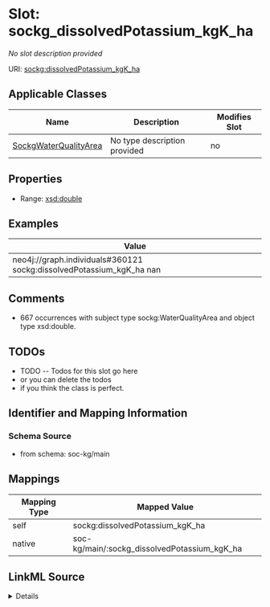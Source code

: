 

# Slot: sockg_dissolvedPotassium_kgK_ha


_No slot description provided_





URI: [sockg:dissolvedPotassium_kgK_ha](http://www.semanticweb.org/sockg/ontologies/2024/0/soil-carbon-ontology/dissolvedPotassium_kgK_ha)



<!-- no inheritance hierarchy -->





## Applicable Classes

| Name | Description | Modifies Slot |
| --- | --- | --- |
| [SockgWaterQualityArea](../classes/SockgWaterQualityArea.md) | No type description provided |  no  |







## Properties

* Range: [xsd:double](http://www.w3.org/2001/XMLSchema#double)






## Examples

| Value |
| --- |
| neo4j://graph.individuals#360121 sockg:dissolvedPotassium_kgK_ha nan |

## Comments

* 667 occurrences with subject type sockg:WaterQualityArea and object type xsd:double.

## TODOs

* TODO -- Todos for this slot go here
* or you can delete the todos
* if you think the class is perfect.

## Identifier and Mapping Information







### Schema Source


* from schema: soc-kg/main




## Mappings

| Mapping Type | Mapped Value |
| ---  | ---  |
| self | sockg:dissolvedPotassium_kgK_ha |
| native | soc-kg/main/:sockg_dissolvedPotassium_kgK_ha |




## LinkML Source

<details>
```yaml
name: sockg_dissolvedPotassium_kgK_ha
description: No slot description provided
todos:
- TODO -- Todos for this slot go here
- or you can delete the todos
- if you think the class is perfect.
comments:
- 667 occurrences with subject type sockg:WaterQualityArea and object type xsd:double.
examples:
- value: neo4j://graph.individuals#360121 sockg:dissolvedPotassium_kgK_ha nan
from_schema: soc-kg/main
rank: 1000
slot_uri: sockg:dissolvedPotassium_kgK_ha
alias: sockg_dissolvedPotassium_kgK_ha
domain_of:
- sockg_WaterQualityArea
range: double

```
</details>